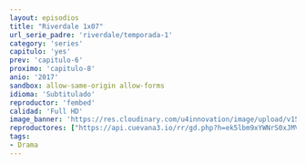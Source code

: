 ```yaml
---
layout: episodios
title: "Riverdale 1x07"
url_serie_padre: 'riverdale/temporada-1'
category: 'series'
capitulo: 'yes'
prev: 'capitulo-6'
proximo: 'capitulo-8'
anio: '2017'
sandbox: allow-same-origin allow-forms
idioma: 'Subtitulado'
reproductor: 'fembed'
calidad: 'Full HD'
image_banner: 'https://res.cloudinary.com/u4innovation/image/upload/v1565152608/maxresdefault-min_vy9nnj.jpg'
reproductores: ["https://api.cuevana3.io/rr/gd.php?h=ek5lbm9xYWNrS0xJMVp5b21KREk0dFBLbjVkaHhkRGdrOG1jbnBpUnhhS1Z0NHVhb2NhV3lxN0dlNVNXeHN1NnJOT0lsNEtyd3NiYXBKVjJpOUNXMnJXU3FadVkyUT09"]
tags:
- Drama
---
```












